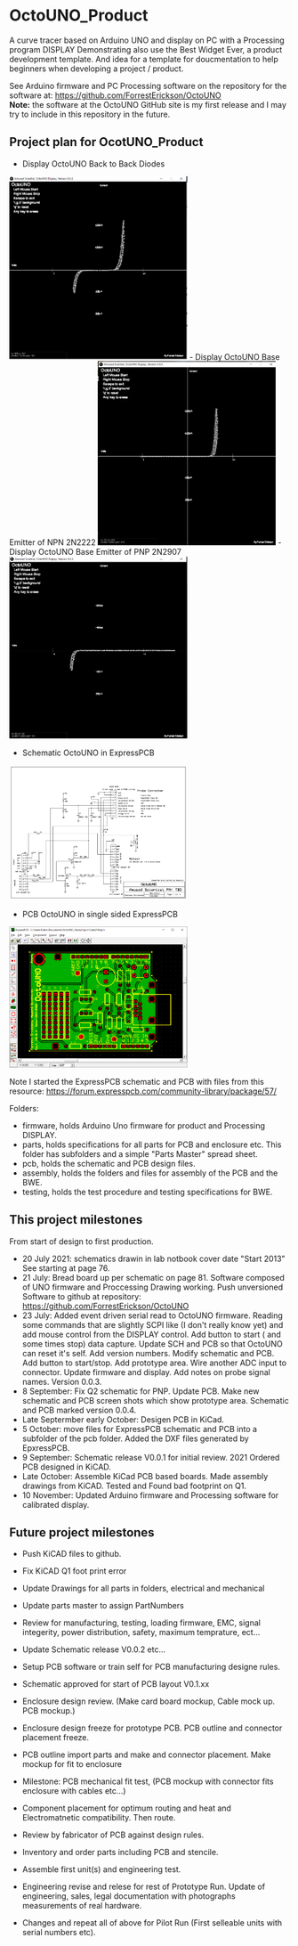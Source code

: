# OctoUNO_Product
A curve tracer based on Arduino UNO and display on PC with a Processing program DISPLAY
Demonstrating also use the Best Widget Ever, a product development template. And idea for a template for doucmentation to help beginners when developing a project / product.

See Arduino firmware and PC Processing software on the repository for the software at: https://github.com/ForrestErickson/OctoUNO  
**Note:** the software at the OctoUNO GitHub site is my first release and I may try to include in this repository in the future. 

## Project plan for OcotUNO_Product
- Display OctoUNO Back to Back Diodes
<img alt= "Display OctoUNO" src="https://github.com/ForrestErickson/OctoUNO/blob/main/ScreenShotDisplay.png" width="320" />  
- Display OctoUNO Base Emitter of NPN 2N2222
<img alt= "Display OctoUNO BE 2N2222 " src="ScreenShotDisplay_BE2N2222.png" width="320" />  
- Display OctoUNO Base Emitter of PNP 2N2907
<img alt= "Display OctoUNO BE 2N2907 " src="ScreenShotDisplay_BE2N2907.png" width="320" />  

- Schematic OctoUNO in ExpressPCB    
<img alt= "Schematic OctoUNO]" src="/pcb/expresspcb/Schematic20210722_1633.png " width="320" />  

- PCB OctoUNO in single sided ExpressPCB  
<img alt= "PCB OctoUNO in single sided ExpressPCB]" src="/pcb/expresspcb/PCBScreenShot.png " width="320" />  

Note I started the ExpressPCB schematic and PCB with files from this resource: https://forum.expresspcb.com/community-library/package/57/


Folders:  
- firmware, holds Arduino Uno firmware for product and Processing DISPLAY.
- parts, holds specifications for all parts for PCB and enclosure etc. This folder has subfolders and a simple "Parts Master" spread sheet.
- pcb, holds the schematic and PCB design files.
- assembly, holds the folders and files for assembly of the PCB and the BWE.
- testing, holds the test procedure and testing specifications for BWE.

## This project milestones
From start of design to first production.
- 20 July 2021: schematics drawin in lab notbook cover date "Start 2013" See starting at page 76.
- 21 July: Bread board up per schematic on page 81. Software composed of UNO firmware and Proccessing Drawing working. Push unversioned Software to github at repository: https://github.com/ForrestErickson/OctoUNO
- 23 July: Added event driven serial read to OctoUNO firmware. Reading some commands that are slightly SCPI like (I don't really know yet) and add mouse control from the DISPLAY control. Add button to start ( and some times stop) data capture. Update SCH and PCB so that OctoUNO can reset it's self. Add version numbers. Modify schematic and PCB. Add button to start/stop. Add prototype area. Wire another ADC input to connector. Update firmware and display. Add notes on probe signal names. Version 0.0.3.
- 8 September: Fix Q2 schematic for PNP. Update PCB. Make new schematic and PCB screen shots which show prototype area. Schematic and PCB marked version 0.0.4.
- Late Septermber early October: Desigen PCB in KiCad.
- 5 October: move files for ExpressPCB schematic and PCB into a subfolder of the pcb folder.  Added the DXF files generated by EpxressPCB.
- 9 September:  Schematic release V0.0.1 for initial review. 2021 Ordered PCB designed in KiCAD. 
- Late October: Assemble KiCad PCB based boards. Made assembly drawings from KiCAD. Tested and Found bad footprint on Q1. 
- 10 November: Updated Arduino firmware and Processing software for calibrated display.
  
## Future project milestones
 
- Push KiCAD files to github.
- Fix KiCAD Q1 foot print error
- Update Drawings for all parts in folders, electrical and mechanical 
- Update parts master to assign PartNumbers
- Review for manufacturing, testing, loading firmware, EMC, signal integerity, power distribution, safety, maximum temprature, ect...
- Update Schematic release V0.0.2 etc...
- Setup PCB software or train self for PCB manufacturing designe rules.

- Schematic approved for start of PCB layout V0.1.xx 
- Enclosure design review. (Make card board mockup, Cable mock up. PCB mockup.) 
- Enclosure design freeze for prototype PCB. PCB outline and connector placement freeze.
- PCB outline import parts and make and connector placement. Make mockup for fit to enclosure
- Milestone: PCB mechanical fit test, (PCB mockup with connector fits enclosure with cables etc...)
- Component placement for optimum routing and heat and Electromatnetic compatibility.  Then route.
- Review by fabricator of PCB against design rules.
- Inventory and order parts including PCB and stencile.
- Assemble first unit(s) and engineering test.
- Engineering revise and relese for rest of Prototype Run. Update of engineering, sales, legal documentation with photographs measurements of real hardware.
- Changes and repeat all of above for Pilot Run (First selleable units with serial numbers etc).



